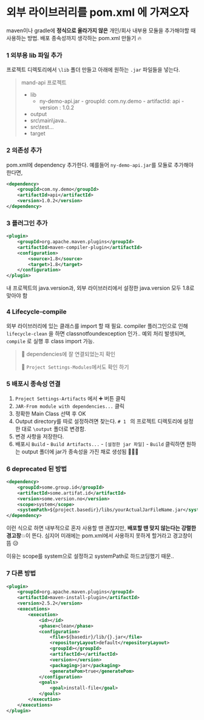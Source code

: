 # 외부 라이브러리를 pom.xml 에 가져오자

maven이나 gradle에 **정식으로 올라가지 않은** 개인/회사 내부용 모듈을 추가해야할 때 사용하는 방법. 배포 종속성까지 생각하는 pom.xml 만들기 🔥



### 1 외부용 lib 파일 추가

프로젝트 디렉토리에서 `\lib` 폴더 만들고 아래에 원하는 `.jar` 파일들을 넣는다.

> mand-api 프로젝트
>
>  - lib
>     - ny-demo-api.jar
>       	- groupId: com.ny.demo
>        	 	  	- artifactId: api
> 	   	 	  	- version : 1.0.2
> - output
> - src\main\java..
> - src\test...
> - target



### 2 의존성 추가

pom.xml에 dependency 추가한다. 예를들어 `ny-demo-api.jar`를 모듈로 추가해야 한다면, 

```xml
<dependency>
    <groupId>com.ny.demo</groupId>
    <artifactId>api</artifactId>
    <version>1.0.2</version>
</dependency>
```



### 3 플러그인 추가

```xml
<plugin>
    <groupId>org.apache.maven.plugins</groupId>
    <artifactId>maven-compiler-plugin</artifactId>
    <configuration>
        <source>1.8</source>
        <target>1.8</target>
    </configuration>
</plugin>
```

내 프로젝트의 java.version과, 외부 라이브러리에서 설정한 java.version 모두 1.8로 맞아야 함



### 4 Lifecycle-compile

외부 라이브러리에 있는 클래스를 import 할 때 필요. compiler 플러그인으로 인해 `lifecycle-clean` 을 하면 classnotfoundexception 인가.. 예외 처리 발생되며, `compile` 로 실행 후 class import 가능.

> 📌 dependencies에 잘 연결되었는지 확인
>
> 📌 `Project Settings-Modules`에서도 확인 하기




### 5 배포시 종속성 연결
1. `Project Settings-Artifacts` 에서 ➕ 버튼 클릭
2. `JAR-From module with dependencies...` 클릭
3. 정확한 Main Class 선택 후 OK
4. Output directory를 따로 설정하려면 찾는다.
   `# 1 ` 의 프로젝트 디렉토리에 설정한 대로 `\output` 폴더로 변경함.
5. 변경 사항을 저장한다.
6. 배포시 `Build` - `Build Artifacts...` - `[설정한 jar 파일]` - `Build` 클릭하면 원하는 output 폴더에 jar가 종속성을 가진 채로 생성됨 👏👏👏



### 6 deprecated 된 방법

```xml
<dependency>
    <groupId>some.group.id</groupId>
    <artifactId>some.artifat.id</artifactId>
    <version>some.version.no</version>
    <scope>system</scope>
    <systemPath>${project.basedir}/libs/yourActualJarFileName.jar</systemPath>
</dependency>
```

이런 식으로 하면 내부적으로 혼자 사용할 땐 괜찮지만, **배포할 땐 맞지 않는다는 강렬한 경고창**💥이 뜬다. 심지어 미래에는 pom.xml에서 사용하지 못하게 할거라고 경고창이 뜸 😥

이유는 scope를 system으로 설정하고 systemPath로 하드코딩했기 때문..



### 7 다른 방법

```xml
<plugin>
    <groupId>org.apache.maven.plugins</groupId>
    <artifactId>maven-install-plugin</artifactId>
    <version>2.5.2</version>
    <executions>
        <execution>
            <id></id>
            <phase>clean</phase>
            <configuration>
                <file>${basedir}/lib/{}.jar</file>
                <repositoryLayout>default</repositoryLayout>
                <groupId></groupId>
                <artifactId></artifactId>
                <version></version>
                <packaging>jar</packaging>
                <generatePom>true</generatePom>
            </configuration>
            <goals>
                <goal>install-file</goal>
            </goals>
        </execution>
    </executions>
</plugin>
```





